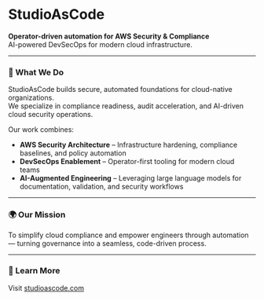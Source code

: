 # StudioAsCode

**Operator-driven automation for AWS Security & Compliance**  
AI-powered DevSecOps for modern cloud infrastructure.

---

### 🔐 What We Do
StudioAsCode builds secure, automated foundations for cloud-native organizations.  
We specialize in compliance readiness, audit acceleration, and AI-driven cloud security operations.

Our work combines:
- **AWS Security Architecture** – Infrastructure hardening, compliance baselines, and policy automation  
- **DevSecOps Enablement** – Operator-first tooling for modern cloud teams  
- **AI-Augmented Engineering** – Leveraging large language models for documentation, validation, and security workflows  

---

### 🌍 Our Mission
To simplify cloud compliance and empower engineers through automation — turning governance into a seamless, code-driven process.

---

### 🧭 Learn More
Visit [studioascode.com](https://studioascode.com)

